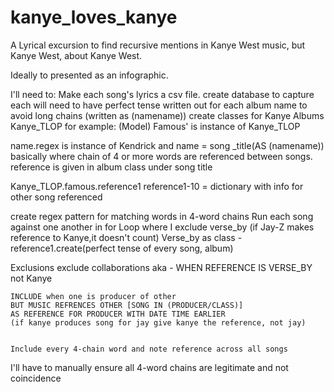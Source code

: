 # kanye_loves_kanye
A Lyrical excursion to find recursive mentions in Kanye West music, but Kanye West, about Kanye West.

Ideally to presented as an infographic.


I'll need to:
Make each song's lyrics a csv file.
create database to capture each
will need to have perfect tense written out for each album name to avoid long chains (written as (namename))
 create classes for Kanye Albums
  Kanye_TLOP for example: (Model)
      Famous' is instance of Kanye_TLOP


name.regex is instance of Kendrick and name = song _title(AS (namename))
    basically where chain of 4 or more words are referenced between songs. 
    reference is given in album class under song title
  
Kanye_TLOP.famous.reference1
    reference1-10 = dictionary with info for other song referenced


create regex pattern for matching words in 4-word chains
    Run each song against one another in for Loop where I exclude verse_by (if Jay-Z makes reference to Kanye,it doesn't
    count)
Verse_by as class - reference1.create(perfect tense of every song, album)



Exclusions
    exclude collaborations
        aka - WHEN REFERENCE IS VERSE_BY not Kanye

    INCLUDE when one is producer of other
    BUT MUSIC REFRENCES OTHER [SONG IN (PRODUCER/CLASS)]
    AS REFERENCE FOR PRODUCER WITH DATE TIME EARLIER
    (if kanye produces song for jay give kanye the reference, not jay)


    Include every 4-chain word and note reference across all songs


I'll have to manually ensure all 4-word chains are legitimate and not coincidence

